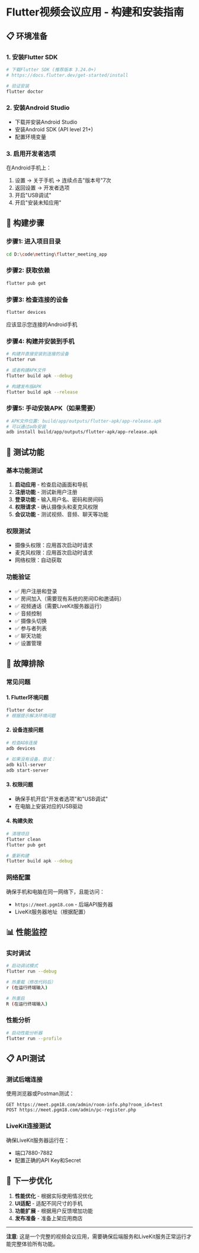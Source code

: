 # Flutter视频会议应用 - 构建和安装指南

## 📋 环境准备

### 1. 安装Flutter SDK
```bash
# 下载Flutter SDK (推荐版本 3.24.0+)
# https://docs.flutter.dev/get-started/install

# 验证安装
flutter doctor
```

### 2. 安装Android Studio
- 下载并安装Android Studio
- 安装Android SDK (API level 21+)
- 配置环境变量

### 3. 启用开发者选项
在Android手机上：
1. 设置 → 关于手机 → 连续点击"版本号"7次
2. 返回设置 → 开发者选项
3. 开启"USB调试"
4. 开启"安装未知应用"

## 🚀 构建步骤

### 步骤1: 进入项目目录
```bash
cd D:\code\metting\flutter_meeting_app
```

### 步骤2: 获取依赖
```bash
flutter pub get
```

### 步骤3: 检查连接的设备
```bash
flutter devices
```
应该显示您连接的Android手机

### 步骤4: 构建并安装到手机
```bash
# 构建并直接安装到连接的设备
flutter run

# 或者构建APK文件
flutter build apk --debug

# 构建发布版APK
flutter build apk --release
```

### 步骤5: 手动安装APK（如果需要）
```bash
# APK文件位置: build/app/outputs/flutter-apk/app-release.apk
# 可以通过adb安装
adb install build/app/outputs/flutter-apk/app-release.apk
```

## 📱 测试功能

### 基本功能测试
1. **启动应用** - 检查启动画面和导航
2. **注册功能** - 测试新用户注册
3. **登录功能** - 输入用户名、密码和房间码
4. **权限请求** - 确认摄像头和麦克风权限
5. **会议功能** - 测试视频、音频、聊天等功能

### 权限测试
- 摄像头权限：应用首次启动时请求
- 麦克风权限：应用首次启动时请求
- 网络权限：自动获取

### 功能验证
- ✅ 用户注册和登录
- ✅ 房间加入（需要现有系统的房间ID和邀请码）
- ✅ 视频通话（需要LiveKit服务器运行）
- ✅ 音频控制
- ✅ 摄像头切换
- ✅ 参与者列表
- ✅ 聊天功能
- ✅ 设置管理

## 🔧 故障排除

### 常见问题

#### 1. Flutter环境问题
```bash
flutter doctor
# 根据提示解决环境问题
```

#### 2. 设备连接问题
```bash
# 检查ADB连接
adb devices

# 如果没有设备，尝试：
adb kill-server
adb start-server
```

#### 3. 权限问题
- 确保手机开启"开发者选项"和"USB调试"
- 在电脑上安装对应的USB驱动

#### 4. 构建失败
```bash
# 清理项目
flutter clean
flutter pub get

# 重新构建
flutter build apk --debug
```

### 网络配置
确保手机和电脑在同一网络下，且能访问：
- `https://meet.pgm18.com` - 后端API服务器
- LiveKit服务器地址（根据配置）

## 📊 性能监控

### 实时调试
```bash
# 启动调试模式
flutter run --debug

# 热重载（修改代码后）
r (在运行终端输入)

# 热重启
R (在运行终端输入)
```

### 性能分析
```bash
# 启动性能分析器
flutter run --profile
```

## 📋 API测试

### 测试后端连接
使用浏览器或Postman测试：
```
GET https://meet.pgm18.com/admin/room-info.php?room_id=test
POST https://meet.pgm18.com/admin/pc-register.php
```

### LiveKit连接测试
确保LiveKit服务器运行在：
- 端口7880-7882
- 配置正确的API Key和Secret

## 🎯 下一步优化

1. **性能优化** - 根据实际使用情况优化
2. **UI适配** - 适配不同尺寸的手机
3. **功能扩展** - 根据用户反馈增加功能
4. **发布准备** - 准备上架应用商店

---

**注意**: 这是一个完整的视频会议应用，需要确保后端服务和LiveKit服务正常运行才能完整体验所有功能。